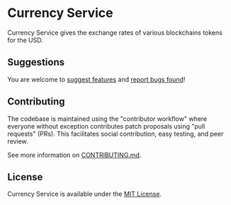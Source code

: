 # Currency Service

Currency Service gives the exchange rates of various blockchains tokens for the USD.

## Suggestions
You are welcome to [suggest features](https://github.com/rarible/protocol/discussions) and [report bugs found](https://github.com/rarible/protocol/issues)!

## Contributing
The codebase is maintained using the "contributor workflow" where everyone without exception contributes patch proposals using "pull requests" (PRs). This facilitates social contribution, easy testing, and peer review.

See more information on [CONTRIBUTING.md](https://github.com/rarible/protocol/blob/main/CONTRIBUTING.md).

## License
Currency Service is available under the [MIT License](LICENSE.md).
